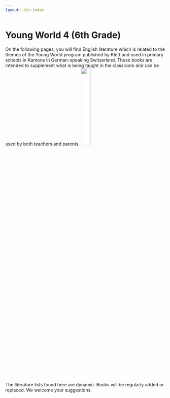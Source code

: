 ```yaml
---
layout: dir-index
---
```


# Young World 4 (6th Grade)

On the following pages, you will find English literature which is related to the themes of the Young World program published by Klett and used in primary schools in Kantons in German-speaking Switzerland. These books are intended to supplement what is being taught in the classroom and can be used by both teachers and parents.
<img src="https://i.imgur.com/ZBUJicZ.png" width="25%" />

The literature lists found here are dynamic. Books will be regularly added or replaced. We welcome your suggestions.
<!--stackedit_data:
eyJoaXN0b3J5IjpbMTEyMDcwMjY0OCwzMzA2NzkzMzNdfQ==
-->